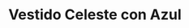 ---
id: vestido-maxi-celeste
title: Vestido Celeste con Azul 
regularPrice: 66.11
price: 66.11
image: 
    - vestido-maxi-celeste-1.jpg
    - vestido-maxi-celeste-2.jpg  
description: Vestido maxi, cuello V, elástico en busto y cintura.
material: Algodón
sizes: 
- S
- M
- L
- XL
creationDate: 2025/02/01
isSale: false
isStock: true
---